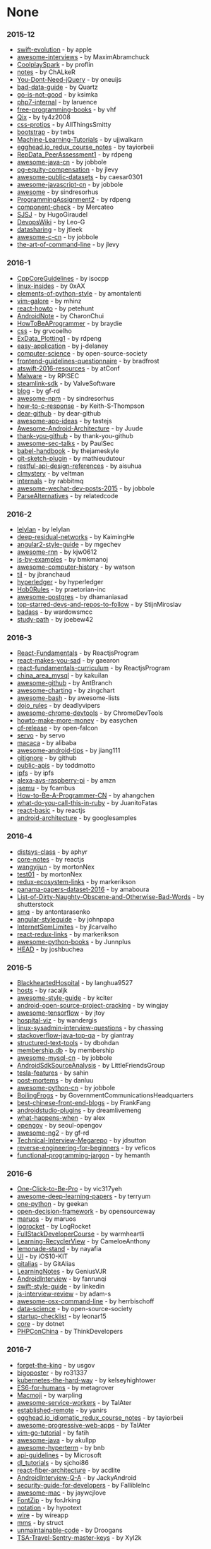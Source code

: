 # None


### 2015-12
- [swift-evolution](https://github.com/apple/swift-evolution) - by apple
- [awesome-interviews](https://github.com/MaximAbramchuck/awesome-interviews) - by MaximAbramchuck
- [CoolplaySpark](https://github.com/proflin/CoolplaySpark) - by proflin
- [notes](https://github.com/ChALkeR/notes) - by ChALkeR
- [You-Dont-Need-jQuery](https://github.com/oneuijs/You-Dont-Need-jQuery) - by oneuijs
- [bad-data-guide](https://github.com/Quartz/bad-data-guide) - by Quartz
- [go-is-not-good](https://github.com/ksimka/go-is-not-good) - by ksimka
- [php7-internal](https://github.com/laruence/php7-internal) - by laruence
- [free-programming-books](https://github.com/vhf/free-programming-books) - by vhf
- [Qix](https://github.com/ty4z2008/Qix) - by ty4z2008
- [css-protips](https://github.com/AllThingsSmitty/css-protips) - by AllThingsSmitty
- [bootstrap](https://github.com/twbs/bootstrap) - by twbs
- [Machine-Learning-Tutorials](https://github.com/ujjwalkarn/Machine-Learning-Tutorials) - by ujjwalkarn
- [egghead.io_redux_course_notes](https://github.com/tayiorbeii/egghead.io_redux_course_notes) - by tayiorbeii
- [RepData_PeerAssessment1](https://github.com/rdpeng/RepData_PeerAssessment1) - by rdpeng
- [awesome-java-cn](https://github.com/jobbole/awesome-java-cn) - by jobbole
- [og-equity-compensation](https://github.com/jlevy/og-equity-compensation) - by jlevy
- [awesome-public-datasets](https://github.com/caesar0301/awesome-public-datasets) - by caesar0301
- [awesome-javascript-cn](https://github.com/jobbole/awesome-javascript-cn) - by jobbole
- [awesome](https://github.com/sindresorhus/awesome) - by sindresorhus
- [ProgrammingAssignment2](https://github.com/rdpeng/ProgrammingAssignment2) - by rdpeng
- [component-check](https://github.com/Mercateo/component-check) - by Mercateo
- [SJSJ](https://github.com/HugoGiraudel/SJSJ) - by HugoGiraudel
- [DevopsWiki](https://github.com/Leo-G/DevopsWiki) - by Leo-G
- [datasharing](https://github.com/jtleek/datasharing) - by jtleek
- [awesome-c-cn](https://github.com/jobbole/awesome-c-cn) - by jobbole
- [the-art-of-command-line](https://github.com/jlevy/the-art-of-command-line) - by jlevy

### 2016-1
- [CppCoreGuidelines](https://github.com/isocpp/CppCoreGuidelines) - by isocpp
- [linux-insides](https://github.com/0xAX/linux-insides) - by 0xAX
- [elements-of-python-style](https://github.com/amontalenti/elements-of-python-style) - by amontalenti
- [vim-galore](https://github.com/mhinz/vim-galore) - by mhinz
- [react-howto](https://github.com/petehunt/react-howto) - by petehunt
- [AndroidNote](https://github.com/CharonChui/AndroidNote) - by CharonChui
- [HowToBeAProgrammer](https://github.com/braydie/HowToBeAProgrammer) - by braydie
- [css](https://github.com/grvcoelho/css) - by grvcoelho
- [ExData_Plotting1](https://github.com/rdpeng/ExData_Plotting1) - by rdpeng
- [easy-application](https://github.com/j-delaney/easy-application) - by j-delaney
- [computer-science](https://github.com/open-source-society/computer-science) - by open-source-society
- [frontend-guidelines-questionnaire](https://github.com/bradfrost/frontend-guidelines-questionnaire) - by bradfrost
- [atswift-2016-resources](https://github.com/atConf/atswift-2016-resources) - by atConf
- [Malware](https://github.com/RPISEC/Malware) - by RPISEC
- [steamlink-sdk](https://github.com/ValveSoftware/steamlink-sdk) - by ValveSoftware
- [blog](https://github.com/gf-rd/blog) - by gf-rd
- [awesome-npm](https://github.com/sindresorhus/awesome-npm) - by sindresorhus
- [how-to-c-response](https://github.com/Keith-S-Thompson/how-to-c-response) - by Keith-S-Thompson
- [dear-github](https://github.com/dear-github/dear-github) - by dear-github
- [awesome-app-ideas](https://github.com/tastejs/awesome-app-ideas) - by tastejs
- [Awesome-Android-Architecture](https://github.com/Juude/Awesome-Android-Architecture) - by Juude
- [thank-you-github](https://github.com/thank-you-github/thank-you-github) - by thank-you-github
- [awesome-sec-talks](https://github.com/PaulSec/awesome-sec-talks) - by PaulSec
- [babel-handbook](https://github.com/thejameskyle/babel-handbook) - by thejameskyle
- [git-sketch-plugin](https://github.com/mathieudutour/git-sketch-plugin) - by mathieudutour
- [restful-api-design-references](https://github.com/aisuhua/restful-api-design-references) - by aisuhua
- [clmystery](https://github.com/veltman/clmystery) - by veltman
- [internals](https://github.com/rabbitmq/internals) - by rabbitmq
- [awesome-wechat-dev-posts-2015](https://github.com/jobbole/awesome-wechat-dev-posts-2015) - by jobbole
- [ParseAlternatives](https://github.com/relatedcode/ParseAlternatives) - by relatedcode

### 2016-2
- [lelylan](https://github.com/lelylan/lelylan) - by lelylan
- [deep-residual-networks](https://github.com/KaimingHe/deep-residual-networks) - by KaimingHe
- [angular2-style-guide](https://github.com/mgechev/angular2-style-guide) - by mgechev
- [awesome-rnn](https://github.com/kjw0612/awesome-rnn) - by kjw0612
- [js-by-examples](https://github.com/bmkmanoj/js-by-examples) - by bmkmanoj
- [awesome-computer-history](https://github.com/watson/awesome-computer-history) - by watson
- [til](https://github.com/jbranchaud/til) - by jbranchaud
- [hyperledger](https://github.com/hyperledger/hyperledger) - by hyperledger
- [Hob0Rules](https://github.com/praetorian-inc/Hob0Rules) - by praetorian-inc
- [awesome-postgres](https://github.com/dhamaniasad/awesome-postgres) - by dhamaniasad
- [top-starred-devs-and-repos-to-follow](https://github.com/StijnMiroslav/top-starred-devs-and-repos-to-follow) - by StijnMiroslav
- [badass](https://github.com/wardowsmcc/badass) - by wardowsmcc
- [study-path](https://github.com/joebew42/study-path) - by joebew42

### 2016-3
- [React-Fundamentals](https://github.com/ReactjsProgram/React-Fundamentals) - by ReactjsProgram
- [react-makes-you-sad](https://github.com/gaearon/react-makes-you-sad) - by gaearon
- [react-fundamentals-curriculum](https://github.com/ReactjsProgram/react-fundamentals-curriculum) - by ReactjsProgram
- [china_area_mysql](https://github.com/kakuilan/china_area_mysql) - by kakuilan
- [awesome-github](https://github.com/AntBranch/awesome-github) - by AntBranch
- [awesome-charting](https://github.com/zingchart/awesome-charting) - by zingchart
- [awesome-bash](https://github.com/awesome-lists/awesome-bash) - by awesome-lists
- [dojo_rules](https://github.com/deadlyvipers/dojo_rules) - by deadlyvipers
- [awesome-chrome-devtools](https://github.com/ChromeDevTools/awesome-chrome-devtools) - by ChromeDevTools
- [howto-make-more-money](https://github.com/easychen/howto-make-more-money) - by easychen
- [of-release](https://github.com/open-falcon/of-release) - by open-falcon
- [servo](https://github.com/servo/servo) - by servo
- [macaca](https://github.com/alibaba/macaca) - by alibaba
- [awesome-android-tips](https://github.com/jiang111/awesome-android-tips) - by jiang111
- [gitignore](https://github.com/github/gitignore) - by github
- [public-apis](https://github.com/toddmotto/public-apis) - by toddmotto
- [ipfs](https://github.com/ipfs/ipfs) - by ipfs
- [alexa-avs-raspberry-pi](https://github.com/amzn/alexa-avs-raspberry-pi) - by amzn
- [jsemu](https://github.com/fcambus/jsemu) - by fcambus
- [How-to-Be-A-Programmer-CN](https://github.com/ahangchen/How-to-Be-A-Programmer-CN) - by ahangchen
- [what-do-you-call-this-in-ruby](https://github.com/JuanitoFatas/what-do-you-call-this-in-ruby) - by JuanitoFatas
- [react-basic](https://github.com/reactjs/react-basic) - by reactjs
- [android-architecture](https://github.com/googlesamples/android-architecture) - by googlesamples

### 2016-4
- [distsys-class](https://github.com/aphyr/distsys-class) - by aphyr
- [core-notes](https://github.com/reactjs/core-notes) - by reactjs
- [wangyijun](https://github.com/mortonNex/wangyijun) - by mortonNex
- [test01](https://github.com/mortonNex/test01) - by mortonNex
- [redux-ecosystem-links](https://github.com/markerikson/redux-ecosystem-links) - by markerikson
- [panama-papers-dataset-2016](https://github.com/amaboura/panama-papers-dataset-2016) - by amaboura
- [List-of-Dirty-Naughty-Obscene-and-Otherwise-Bad-Words](https://github.com/shutterstock/List-of-Dirty-Naughty-Obscene-and-Otherwise-Bad-Words) - by shutterstock
- [smq](https://github.com/antontarasenko/smq) - by antontarasenko
- [angular-styleguide](https://github.com/johnpapa/angular-styleguide) - by johnpapa
- [InternetSemLimites](https://github.com/jlcarvalho/InternetSemLimites) - by jlcarvalho
- [react-redux-links](https://github.com/markerikson/react-redux-links) - by markerikson
- [awesome-python-books](https://github.com/Junnplus/awesome-python-books) - by Junnplus
- [HEAD](https://github.com/joshbuchea/HEAD) - by joshbuchea

### 2016-5
- [BlackheartedHospital](https://github.com/langhua9527/BlackheartedHospital) - by langhua9527
- [hosts](https://github.com/racaljk/hosts) - by racaljk
- [awesome-style-guide](https://github.com/kciter/awesome-style-guide) - by kciter
- [android-open-source-project-cracking](https://github.com/wingjay/android-open-source-project-cracking) - by wingjay
- [awesome-tensorflow](https://github.com/jtoy/awesome-tensorflow) - by jtoy
- [hospital-viz](https://github.com/wandergis/hospital-viz) - by wandergis
- [linux-sysadmin-interview-questions](https://github.com/chassing/linux-sysadmin-interview-questions) - by chassing
- [stackoverflow-java-top-qa](https://github.com/giantray/stackoverflow-java-top-qa) - by giantray
- [structured-text-tools](https://github.com/dbohdan/structured-text-tools) - by dbohdan
- [membership.db](https://github.com/membership/membership.db) - by membership
- [awesome-mysql-cn](https://github.com/jobbole/awesome-mysql-cn) - by jobbole
- [AndroidSdkSourceAnalysis](https://github.com/LittleFriendsGroup/AndroidSdkSourceAnalysis) - by LittleFriendsGroup
- [tesla-features](https://github.com/sahin/tesla-features) - by sahin
- [post-mortems](https://github.com/danluu/post-mortems) - by danluu
- [awesome-python-cn](https://github.com/jobbole/awesome-python-cn) - by jobbole
- [BoilingFrogs](https://github.com/GovernmentCommunicationsHeadquarters/BoilingFrogs) - by GovernmentCommunicationsHeadquarters
- [best-chinese-front-end-blogs](https://github.com/FrankFang/best-chinese-front-end-blogs) - by FrankFang
- [androidstudio-plugins](https://github.com/dreamlivemeng/androidstudio-plugins) - by dreamlivemeng
- [what-happens-when](https://github.com/alex/what-happens-when) - by alex
- [opengov](https://github.com/seoul-opengov/opengov) - by seoul-opengov
- [awesome-ng2](https://github.com/gf-rd/awesome-ng2) - by gf-rd
- [Technical-Interview-Megarepo](https://github.com/jdsutton/Technical-Interview-Megarepo) - by jdsutton
- [reverse-engineering-for-beginners](https://github.com/veficos/reverse-engineering-for-beginners) - by veficos
- [functional-programming-jargon](https://github.com/hemanth/functional-programming-jargon) - by hemanth

### 2016-6
- [One-Click-to-Be-Pro](https://github.com/vic317yeh/One-Click-to-Be-Pro) - by vic317yeh
- [awesome-deep-learning-papers](https://github.com/terryum/awesome-deep-learning-papers) - by terryum
- [one-python](https://github.com/geekan/one-python) - by geekan
- [open-decision-framework](https://github.com/opensourceway/open-decision-framework) - by opensourceway
- [maruos](https://github.com/maruos/maruos) - by maruos
- [logrocket](https://github.com/LogRocket/logrocket) - by LogRocket
- [FullStackDeveloperCourse](https://github.com/warmheartli/FullStackDeveloperCourse) - by warmheartli
- [Learning-RecyclerView](https://github.com/CameloeAnthony/Learning-RecyclerView) - by CameloeAnthony
- [lemonade-stand](https://github.com/nayafia/lemonade-stand) - by nayafia
- [UI](https://github.com/iOS10-KIT/UI) - by iOS10-KIT
- [gitalias](https://github.com/GitAlias/gitalias) - by GitAlias
- [LearningNotes](https://github.com/GeniusVJR/LearningNotes) - by GeniusVJR
- [AndroidInterview](https://github.com/fanrunqi/AndroidInterview) - by fanrunqi
- [swift-style-guide](https://github.com/linkedin/swift-style-guide) - by linkedin
- [js-interview-review](https://github.com/adam-s/js-interview-review) - by adam-s
- [awesome-osx-command-line](https://github.com/herrbischoff/awesome-osx-command-line) - by herrbischoff
- [data-science](https://github.com/open-source-society/data-science) - by open-source-society
- [startup-checklist](https://github.com/leonar15/startup-checklist) - by leonar15
- [core](https://github.com/dotnet/core) - by dotnet
- [PHPConChina](https://github.com/ThinkDevelopers/PHPConChina) - by ThinkDevelopers

### 2016-7
- [forget-the-king](https://github.com/usgov/forget-the-king) - by usgov
- [bigoposter](https://github.com/ro31337/bigoposter) - by ro31337
- [kubernetes-the-hard-way](https://github.com/kelseyhightower/kubernetes-the-hard-way) - by kelseyhightower
- [ES6-for-humans](https://github.com/metagrover/ES6-for-humans) - by metagrover
- [Macmoji](https://github.com/warpling/Macmoji) - by warpling
- [awesome-service-workers](https://github.com/TalAter/awesome-service-workers) - by TalAter
- [established-remote](https://github.com/yanirs/established-remote) - by yanirs
- [egghead.io_idiomatic_redux_course_notes](https://github.com/tayiorbeii/egghead.io_idiomatic_redux_course_notes) - by tayiorbeii
- [awesome-progressive-web-apps](https://github.com/TalAter/awesome-progressive-web-apps) - by TalAter
- [vim-go-tutorial](https://github.com/fatih/vim-go-tutorial) - by fatih
- [awesome-java](https://github.com/akullpp/awesome-java) - by akullpp
- [awesome-hyperterm](https://github.com/bnb/awesome-hyperterm) - by bnb
- [api-guidelines](https://github.com/Microsoft/api-guidelines) - by Microsoft
- [dl_tutorials](https://github.com/sjchoi86/dl_tutorials) - by sjchoi86
- [react-fiber-architecture](https://github.com/acdlite/react-fiber-architecture) - by acdlite
- [AndroidInterview-Q-A](https://github.com/JackyAndroid/AndroidInterview-Q-A) - by JackyAndroid
- [security-guide-for-developers](https://github.com/FallibleInc/security-guide-for-developers) - by FallibleInc
- [awesome-mac](https://github.com/jaywcjlove/awesome-mac) - by jaywcjlove
- [FontZip](https://github.com/forJrking/FontZip) - by forJrking
- [notation](https://github.com/hypotext/notation) - by hypotext
- [wire](https://github.com/wireapp/wire) - by wireapp
- [mms](https://github.com/struct/mms) - by struct
- [unmaintainable-code](https://github.com/Droogans/unmaintainable-code) - by Droogans
- [TSA-Travel-Sentry-master-keys](https://github.com/Xyl2k/TSA-Travel-Sentry-master-keys) - by Xyl2k

